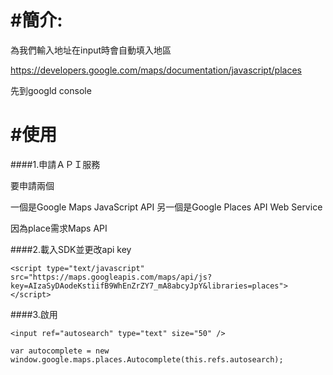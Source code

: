 # #簡介:

為我們輸入地址在input時會自動填入地區


https://developers.google.com/maps/documentation/javascript/places

先到googld console


# #使用

####1.申請ＡＰＩ服務

要申請兩個

一個是Google Maps JavaScript API
另一個是Google Places API Web Service

因為place需求Maps API


####2.載入SDK並更改api key

```
<script type="text/javascript" src="https://maps.googleapis.com/maps/api/js?key=AIzaSyDAodeKstiifB9WhEnZrZY7_mA8abcyJpY&libraries=places"></script>
```

####3.啟用

```
<input ref="autosearch" type="text" size="50" />
```


```
var autocomplete = new window.google.maps.places.Autocomplete(this.refs.autosearch);

```


